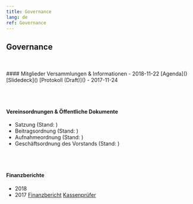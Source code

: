 ```yaml
---
title: Governance
lang: de
ref: Governance
---
```


## Governance
<br>
<br>
#### Mitglieder Versammlungen & Informationen
- 2018-11-22  [Agenda]() [Slidedeck]() [Protokoll (Draft)]()
- 2017-11-24

<br><br>
#### Vereinsordnungen & Öffentliche Dokumente
- Satzung (Stand: )
- Beitragsordnung (Stand: )
- Aufnahmeordnung (Stand: )
- Geschäftsordnung des Vorstands (Stand: )


<br><br>
#### Finanzberichte
- 2018
- 2017 [Finanzbericht]() [Kassenprüfer]()

<br><br>
